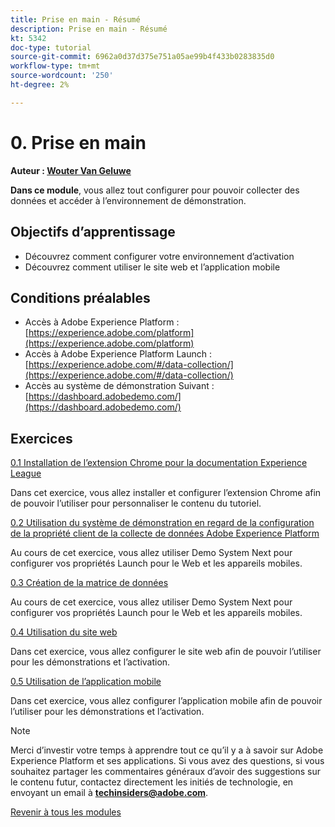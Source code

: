 ```yaml
---
title: Prise en main - Résumé
description: Prise en main - Résumé
kt: 5342
doc-type: tutorial
source-git-commit: 6962a0d37d375e751a05ae99b4f433b0283835d0
workflow-type: tm+mt
source-wordcount: '250'
ht-degree: 2%

---
```


# 0. Prise en main

**Auteur : [Wouter Van Geluwe](https://www.linkedin.com/in/woutervangeluwe/)**

**Dans ce module**, vous allez tout configurer pour pouvoir collecter des données et accéder à l’environnement de démonstration.

## Objectifs d’apprentissage

- Découvrez comment configurer votre environnement d’activation
- Découvrez comment utiliser le site web et l’application mobile

## Conditions préalables

- Accès à Adobe Experience Platform : [https://experience.adobe.com/platform](https://experience.adobe.com/platform)
- Accès à Adobe Experience Platform Launch : [https://experience.adobe.com/#/data-collection/](https://experience.adobe.com/#/data-collection/)
- Accès au système de démonstration Suivant : [https://dashboard.adobedemo.com/](https://dashboard.adobedemo.com/)

## Exercices

[0.1 Installation de l’extension Chrome pour la documentation Experience League](./ex1.md)

Dans cet exercice, vous allez installer et configurer l’extension Chrome afin de pouvoir l’utiliser pour personnaliser le contenu du tutoriel.

[0.2 Utilisation du système de démonstration en regard de la configuration de la propriété client de la collecte de données Adobe Experience Platform](./ex2.md)

Au cours de cet exercice, vous allez utiliser Demo System Next pour configurer vos propriétés Launch pour le Web et les appareils mobiles.

[0.3 Création de la matrice de données](./ex3.md)

Au cours de cet exercice, vous allez utiliser Demo System Next pour configurer vos propriétés Launch pour le Web et les appareils mobiles.

[0.4 Utilisation du site web](./ex4.md)

Dans cet exercice, vous allez configurer le site web afin de pouvoir l’utiliser pour les démonstrations et l’activation.

[0.5 Utilisation de l’application mobile](./ex5.md)

Dans cet exercice, vous allez configurer l’application mobile afin de pouvoir l’utiliser pour les démonstrations et l’activation.

>[!NOTE]
>
>Merci d’investir votre temps à apprendre tout ce qu’il y a à savoir sur Adobe Experience Platform et ses applications. Si vous avez des questions, si vous souhaitez partager les commentaires généraux d’avoir des suggestions sur le contenu futur, contactez directement les initiés de technologie, en envoyant un email à **techinsiders@adobe.com**.

[Revenir à tous les modules](../../../overview.md)
